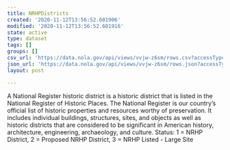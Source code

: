 ```yaml
---
title: NRHPDistricts
created: '2020-11-12T13:56:52.601906'
modified: '2020-11-12T13:56:52.601916'
state: active
type: dataset
tags: []
groups: []
csv_url: 'https://data.nola.gov/api/views/vvjw-z6sm/rows.csv?accessType=DOWNLOAD'
json_url: 'https://data.nola.gov/api/views/vvjw-z6sm/rows.json?accessType=DOWNLOAD'
layout: post

---
```

<DIV STYLE="text-align:Left;"><DIV><P><SPAN>A National Register historic district is a historic district that is listed in the National Register of Historic Places. The National Register is our country’s official list of historic properties and resources worthy of preservation. It includes individual buildings, structures, sites, and objects as well as historic districts that are considered to be significant in American history, architecture, engineering, archaeology, and culture. Status: 1 = NRHP District, 2 = Proposed NRHP District, 3 = NRHP Listed - Large Site</SPAN></P></DIV></DIV>
